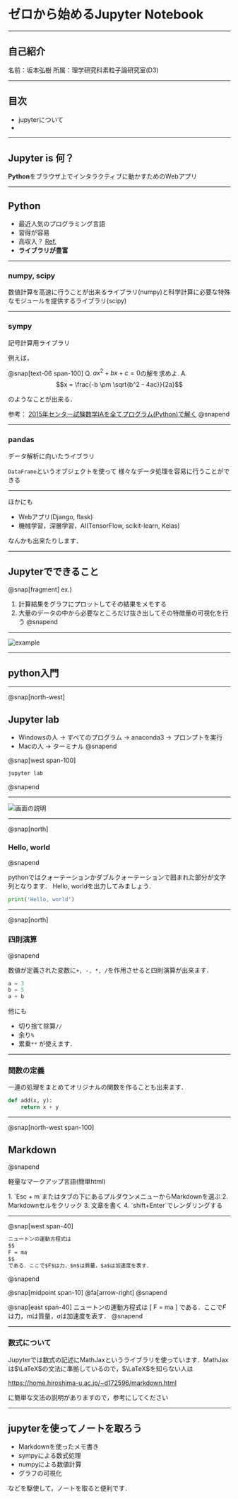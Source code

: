 # ゼロから始めるJupyter Notebook

---

## 自己紹介

名前：坂本弘樹
所属：理学研究科素粒子論研究室(D3)


---


## 目次

* jupyterについて
* 

---

## Jupyter is 何？

**Python**をブラウザ上でインタラクティブに動かすためのWebアプリ

---

## Python

+ 最近人気のプログラミング言語
+ 習得が容易
+ 高収入？ [Ref.](https://jp.stanby.com/media/programming_ranking2017/)
+ **ライブラリが豊富**

---

### numpy, scipy

数値計算を高速に行うことが出来るライブラリ(numpy)と科学計算に必要な特殊なモジュールを提供するライブラリ(scipy)



---

### sympy

記号計算用ライブラリ

例えば，

@snap[text-06 span-100]
Q. $a x^2 + b x + c = 0$の解を求めよ. 
A. $$x = \frac{-b \pm \sqrt{b^2 - 4ac}}{2a}$$

のようなことが出来る．

参考： 
[2015年センター試験数学IAを全てプログラム(Python)で解く](https://qiita.com/akai_banana/items/b328fe0116d248127a36)
@snapend


---

### pandas

データ解析に向いたライブラリ

`DataFrame`というオブジェクトを使って
様々なデータ処理を容易に行うことができる

---

ほかにも

- Webアプリ(Django, flask)
- 機械学習，深層学習，AI(TensorFlow, scikit-learn, Kelas)

なんかも出来たりします．

---

## Jupyterでできること

@snap[fragment]
ex.)  
1. 計算結果をグラフにプロットしてその結果をメモする 
2. 大量のデータの中から必要なところだけ抜き出してその特徴量の可視化を行う
@snapend

---
![example](url)

---

## python入門

---

@snap[north-west]
## Jupyter lab

+ Windowsの人 → すべてのプログラム -> anaconda3 -> プロンプトを実行
+ Macの人 → ターミナル
@snapend

@snap[west span-100]
```sh
jupyter lab
```
@snapend

---

![画面の説明](url)

---

@snap[north]
### Hello, world
@snapend

pythonではクォーテーションかダブルクォーテーションで囲まれた部分が文字列となります．
Hello, worldを出力してみましょう．

```python
print('Hello, world')
```

---

@snap[north]
### 四則演算
@snapend

数値が定義された変数に`+, -, *, /`を作用させると四則演算が出来ます．

```python
a = 3
b = 5
a + b
```

他にも
* 切り捨て除算`//`
* 余り`%`
* 累乗`**`
が使えます．

---

### 関数の定義

一連の処理をまとめてオリジナルの関数を作ることも出来ます．

```python
def add(x, y):
	return x + y
```

---

@snap[north-west span-100]
## Markdown
@snapend

軽量なマークアップ言語(簡単html)


<div class=box>
1. `Esc + m`またはタブの下にあるプルダウンメニューからMarkdownを選ぶ
2. Markdownセルをクリック
3. 文章を書く
4. `shift+Enter`でレンダリングする
</div>


---

@snap[west span-40]

```md
ニュートンの運動方程式は
$$
F = ma
$$
である．ここで$F$は力，$m$は質量，$a$は加速度を表す．
```
@snapend

@snap[midpoint span-10]
@fa[arrow-right]
@snapend

@snap[east span-40]
ニュートンの運動方程式は
\[
F = ma
\]
である．ここで$F$は力，$m$は質量，$a$は加速度を表す．
@snapend


---

### 数式について


Jupyterでは数式の記述にMathJaxというライブラリを使っています．MathJaxは$\LaTeX$の文法に準拠しているので，$\LaTeX$を知らない人は

https://home.hiroshima-u.ac.jp/~d172596/markdown.html

に簡単な文法の説明がありますので，参考にしてください

---


## jupyterを使ってノートを取ろう


+ Markdownを使ったメモ書き
+ sympyによる数式処理
+ numpyによる数値計算
+ グラフの可視化

などを駆使して，ノートを取ると便利です．
